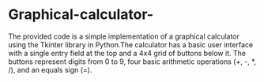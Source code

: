 # Graphical-calculator-
The provided code is a simple implementation of a graphical calculator using the Tkinter library in Python.The calculator has a basic user interface with a single entry field at the top and a 4x4 grid of buttons below it. The buttons represent digits from 0 to 9, four basic arithmetic operations (+, -, *, /), and an equals sign (=).
